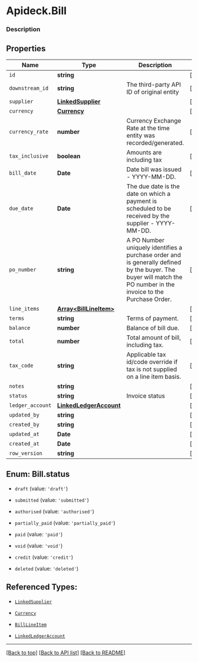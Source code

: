 # Apideck.Bill

### Description

## Properties
Name | Type | Description | Notes
------------ | ------------- | ------------- | -------------
`id` | **string** |  | [optional] 
`downstream_id` | **string** | The third-party API ID of original entity | [optional] 
`supplier` | [**LinkedSupplier**](LinkedSupplier.md) |  | [optional] 
`currency` | [**Currency**](Currency.md) |  | [optional] 
`currency_rate` | **number** | Currency Exchange Rate at the time entity was recorded/generated. | [optional] 
`tax_inclusive` | **boolean** | Amounts are including tax | [optional] 
`bill_date` | **Date** | Date bill was issued - YYYY-MM-DD. | [optional] 
`due_date` | **Date** | The due date is the date on which a payment is scheduled to be received by the supplier - YYYY-MM-DD. | [optional] 
`po_number` | **string** | A PO Number uniquely identifies a purchase order and is generally defined by the buyer. The buyer will match the PO number in the invoice to the Purchase Order. | [optional] 
`line_items` | [**Array&lt;BillLineItem&gt;**](BillLineItem.md) |  | [optional] 
`terms` | **string** | Terms of payment. | [optional] 
`balance` | **number** | Balance of bill due. | [optional] 
`total` | **number** | Total amount of bill, including tax. | [optional] 
`tax_code` | **string** | Applicable tax id/code override if tax is not supplied on a line item basis. | [optional] 
`notes` | **string** |  | [optional] 
`status` | **string** | Invoice status | [optional] 
`ledger_account` | [**LinkedLedgerAccount**](LinkedLedgerAccount.md) |  | [optional] 
`updated_by` | **string** |  | [optional] 
`created_by` | **string** |  | [optional] 
`updated_at` | **Date** |  | [optional] 
`created_at` | **Date** |  | [optional] 
`row_version` | **string** |  | [optional] 





<a name="BillStatus"></a>
## Enum: Bill.status


* `draft` (value: `'draft'`)

* `submitted` (value: `'submitted'`)

* `authorised` (value: `'authorised'`)

* `partially_paid` (value: `'partially_paid'`)

* `paid` (value: `'paid'`)

* `void` (value: `'void'`)

* `credit` (value: `'credit'`)

* `deleted` (value: `'deleted'`)




## Referenced Types:


* [`LinkedSupplier`](LinkedSupplier.md)
* [`Currency`](Currency.md)





* [`BillLineItem`](BillLineItem.md)






* [`LinkedLedgerAccount`](LinkedLedgerAccount.md)






---

[[Back to top]](#) [[Back to API list]](../../../../README.md#documentation-for-api-endpoints) [[Back to README]](../../../../README.md)


